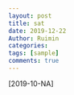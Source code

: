 ```yaml
---
layout: post
title: sat
date: 2019-12-22
Author: Ruimin
categories: 
tags: [sample]
comments: true
---
```


[2019-10-NA]

